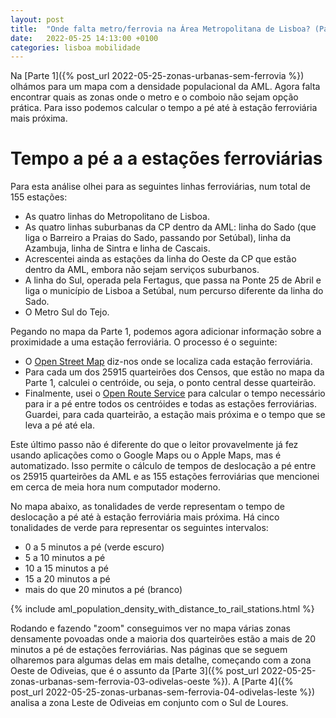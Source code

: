 ```yaml
---
layout: post
title:  "Onde falta metro/ferrovia na Área Metropolitana de Lisboa? (Parte 2 - Tempo a pé até uma estação)"
date:   2022-05-25 14:13:00 +0100
categories: lisboa mobilidade
---
```


Na [Parte 1]({% post_url 2022-05-25-zonas-urbanas-sem-ferrovia %}) olhámos para um mapa com a densidade populacional da AML. Agora falta encontrar quais as zonas onde o metro e o comboio não sejam opção prática. Para isso podemos calcular o tempo a pé até à estação ferroviária mais próxima.

# Tempo a pé a a estações ferroviárias
Para esta análise olhei para as seguintes linhas ferroviárias, num total de 155 estações:
- As quatro linhas do Metropolitano de Lisboa.
- As quatro linhas suburbanas da CP dentro da AML: linha do Sado (que liga o Barreiro a Praias do Sado, passando por Setúbal), linha da Azambuja, linha de Sintra e linha de Cascais.
- Acrescentei ainda as estações da linha do Oeste da CP que estão dentro da AML, embora não sejam serviços suburbanos.
- A linha do Sul, operada pela Fertagus, que passa na Ponte 25 de Abril e liga o município de Lisboa a Setúbal, num percurso diferente da linha do Sado.
- O Metro Sul do Tejo.

Pegando no mapa da Parte 1, podemos agora adicionar informação sobre a proximidade a uma estação ferroviária. O processo é o seguinte:
- O [Open Street Map][osm] diz-nos onde se localiza cada estação ferroviária.
- Para cada um dos 25915 quarteirões dos Censos, que estão no mapa da Parte 1, calculei o centróide, ou seja, o ponto central desse quarteirão.
- Finalmente, usei o [Open Route Service][ors] para calcular o tempo necessário para ir a pé entre todos os centróides e todas as estações ferroviárias. Guardei, para cada quarteirão, a estação mais próxima e o tempo que se leva a pé até ela.

Este último passo não é diferente do que o leitor provavelmente já fez usando aplicações como o Google Maps ou o Apple Maps, mas é automatizado. Isso permite o cálculo de tempos de deslocação a pé entre os 25915 quarteirões da AML e as 155 estações ferroviárias que mencionei em cerca de meia hora num computador moderno.

No mapa abaixo, as tonalidades de verde representam o tempo de deslocação a pé até à estação ferroviária mais próxima. Há cinco tonalidades de verde para representar os seguintes intervalos:
- 0 a 5 minutos a pé (verde escuro)
- 5 a 10 minutos a pé
- 10 a 15 minutos a pé
- 15 a 20 minutos a pé
- mais do que 20 minutos a pé (branco)

{% include aml_population_density_with_distance_to_rail_stations.html %}

Rodando e fazendo "zoom" conseguimos ver no mapa várias zonas densamente povoadas onde a maioria dos quarteirões estão a mais de 20 minutos a pé de estações ferroviárias. Nas páginas que se seguem olharemos para algumas delas em mais detalhe, começando com a zona Oeste de Odiveias, que é o assunto da [Parte 3]({% post_url 2022-05-25-zonas-urbanas-sem-ferrovia-03-odivelas-oeste %}). A [Parte 4]({% post_url 2022-05-25-zonas-urbanas-sem-ferrovia-04-odivelas-leste %}) analisa a zona Leste de Odiveias em conjunto com o Sul de Loures.

[gsdg]: https://globaldesigningcities.org/wp-content/uploads/guides/global-street-design-guide.pdf
[metro2009]: https://pt.wikipedia.org/wiki/Metropolitano_de_Lisboa#Projetos_Anteriormente_Apresentados
[osm]: [https://www.openstreetmap.org/]
[ors]: [https://openrouteservice.org/]
[ciclovias.pt]: [https://www.ciclovias.pt/?lat=38.57706&lng=-9.04511&z=14.52900000000001&m=r&l=16]